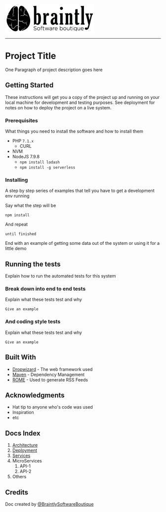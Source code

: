 ![Braintly Logo](./docs/assets/logo.png)

---

# Project Title

One Paragraph of project description goes here

## Getting Started

These instructions will get you a copy of the project up and running on your local machine for development and testing purposes. See deployment for notes on how to deploy the project on a live system.

### Prerequisites

What things you need to install the software and how to install them

* PHP `7.1.x`
	* CURL
* NVM
* NodeJS 7.9.8
	*  ```npm install lodash```
	*  ```npm install -g serverless```

### Installing

A step by step series of examples that tell you have to get a development env running

Say what the step will be

```
npm install
```

And repeat

```
until finished
```

End with an example of getting some data out of the system or using it for a little demo

## Running the tests

Explain how to run the automated tests for this system

### Break down into end to end tests

Explain what these tests test and why

```
Give an example
```

### And coding style tests

Explain what these tests test and why

```
Give an example
```

## Built With

* [Dropwizard](http://www.dropwizard.io/1.0.2/docs/) - The web framework used
* [Maven](https://maven.apache.org/) - Dependency Management
* [ROME](https://rometools.github.io/rome/) - Used to generate RSS Feeds

## Acknowledgments

* Hat tip to anyone who's code was used
* Inspiration
* etc

## Docs Index

1. [Architecture](./architecture.md)
2. [Deployment](./deploy.md)
3. [Services](./services.md)
4. MicroServices
	1. API-1
	2. API-2 
5. Others


## Credits
Doc created by [@BraintlySoftwareBoutique](http://braint.ly) 

